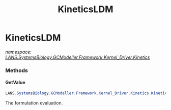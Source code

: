 ﻿---
title: KineticsLDM
---

# KineticsLDM
_namespace: [LANS.SystemsBiology.GCModeller.Framework.Kernel_Driver.Kinetics](N-LANS.SystemsBiology.GCModeller.Framework.Kernel_Driver.Kinetics.html)_





### Methods

#### GetValue
```csharp
LANS.SystemsBiology.GCModeller.Framework.Kernel_Driver.Kinetics.KineticsLDM.GetValue
```
The formulation evaluation.


